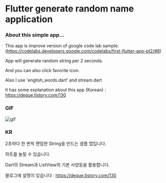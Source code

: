 # Flutter generate random name application


### About this simple app...

This app is improve version of google code lab sample. (https://codelabs.developers.google.com/codelabs/first-flutter-app-pt2/#8)

App will generate random string per 2 seconds.

And you can also click favorite icon.

Also I use 'english_words.dart' and stream.dart

It has some explanation about this app (Korean) : https://deque.tistory.com/130


### GIF

![gif](https://user-images.githubusercontent.com/26534434/59853413-c8db0b80-93ab-11e9-857b-b82bae6b42ff.gif)

### KR

2초마다 한 번씩 랜덤한 String을 만드는 샘플 앱입니다.

하트를 눌릴 수 있습니다.

Dart의 Stream과 ListView의 기본 사양등을 활용합니다.

블로그에 설명이 있습니다 : https://deque.tistory.com/130
